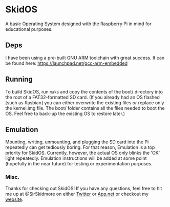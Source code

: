 # SkidOS

A basic Operating System designed with the Raspberry Pi in mind for educational purposes.

## Deps

I have been using a pre-built GNU ARM toolchain with great success. It can be found here: https://launchpad.net/gcc-arm-embedded

## Running

To build SkidOS, run `make` and copy the contents of the boot/ directory into the root of a FAT32-formatted SD card. (If you already had an OS flashed [such as Rasbian] you can either overwrite the existing files *or* replace only the kernel.img file. The boot/ folder contains all the files needed to boot the OS. Feel free to back-up the existing OS to restore later.)

## Emulation

Mounting, writing, unmounting, and plugging the SD card into the Pi repeatedly can get tediously boring. For that reason, Emulation is a top priority for SkidOS. Currently, however, the actual OS only blinks the 'OK' light repeatedly. Emulation instructions will be added at some point (hopefully in the near future) for testing or experimentation purposes.

### Misc.

Thanks for checking out SkidOS! If you have any questions, feel free to hit me up at @SirSkidmore on either [Twitter](https://twitter.com/SirSkidmore) or [App.net](https://alpha.app.net/sirskidmore) or checkout my [website](http://skidmo.re).
